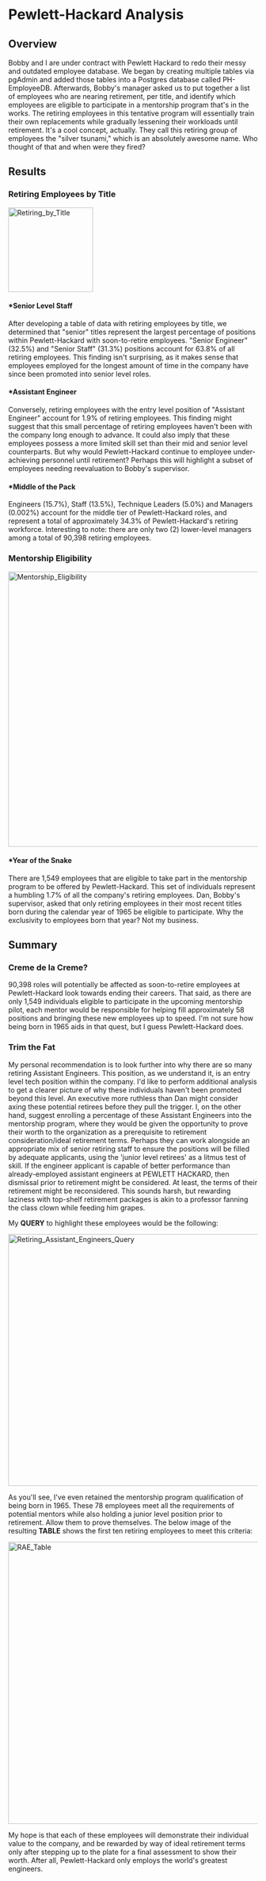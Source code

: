 # Pewlett-Hackard Analysis

## Overview

Bobby and I are under contract with Pewlett Hackard to redo their messy and outdated employee database. We began by creating multiple tables via pgAdmin and added those tables into a Postgres database called PH-EmployeeDB. Afterwards, Bobby's manager asked us to put together a list of employees who are nearing retirement, per title, and identify which employees are eligible to participate in a mentorship program that's in the works. The retiring employees in this tentative program will essentially train their own replacements while gradually lessening their workloads until retirement. It's a cool concept, actually. They call this retiring group of employees the "silver tsunami," which is an absolutely awesome name. Who thought of that and when were they fired?

## Results

### Retiring Employees by Title

<img width="171" alt="Retiring_by_Title" src="https://user-images.githubusercontent.com/92264929/145722305-b89e91f3-b5c2-4f8e-9862-3a247c25f974.png"> 

#### *Senior Level Staff

After developing a table of data with retiring employees by title, we determined that "senior" titles represent the largest percentage of positions within Pewlett-Hackard with soon-to-retire employees. "Senior Engineer" (32.5%) and "Senior Staff" (31.3%) positions account for 63.8% of all retiring employees. This finding isn't surprising, as it makes sense that employees employed for the longest amount of time in the company have since been promoted into senior level roles.

#### *Assistant Engineer

Conversely, retiring employees with the entry level position of "Assistant Engineer" account for 1.9% of retiring employees. This finding might suggest that this small percentage of retiring employees haven't been with the company long enough to advance. It could also imply that these employees possess a more limited skill set than their mid and senior level counterparts. But why would Pewlett-Hackard continue to employee under-achieving personnel until retirement? Perhaps this will highlight a subset of employees needing reevaluation to Bobby's supervisor.

#### *Middle of the Pack

Engineers (15.7%), Staff (13.5%), Technique Leaders (5.0%) and Managers (0.002%) account for the middle tier of Pewlett-Hackard roles, and represent a total of approximately 34.3% of Pewlett-Hackard's retiring workforce. Interesting to note: there are only two (2) lower-level managers among a total of 90,398 retiring employees.

### Mentorship Eligibility

<img width="556" alt="Mentorship_Eligibility" src="https://user-images.githubusercontent.com/92264929/145722743-c02bb097-6907-4116-a46b-a703c2ef7107.png">

#### *Year of the Snake

There are 1,549 employees that are eligible to take part in the mentorship program to be offered by Pewlett-Hackard. This set of individuals represent a humbling 1.7% of all the company's retiring employees. Dan, Bobby's supervisor, asked that only retiring employees in their most recent titles born during the calendar year of 1965 be eligible to participate. Why the exclusivity to employees born that year? Not my business.

## Summary

### Creme de la Creme?

90,398 roles will potentially be affected as soon-to-retire employees at Pewlett-Hackard look towards ending their careers. That said, as there are only 1,549 individuals eligible to participate in the upcoming mentorship pilot, each mentor would be responsible for helping fill approximately 58 positions and bringing these new employees up to speed. I'm not sure how being born in 1965 aids in that quest, but I guess Pewlett-Hackard does.

### Trim the Fat

My personal recommendation is to look further into why there are so many retiring Assistant Engineers. This position, as we understand it, is an entry level tech position within the company. I'd like to perform additional analysis to get a clearer picture of why these individuals haven't been promoted beyond this level. An executive more ruthless than Dan might consider axing these potential retirees before they pull the trigger. I, on the other hand, suggest enrolling a percentage of these Assistant Engineers into the mentorship program, where they would be given the opportunity to prove their worth to the organization as a prerequisite to retirement consideration/ideal retirement terms. Perhaps they can work alongside an appropriate mix of senior retiring staff to ensure the positions will be filled by adequate applicants, using the 'junior level retirees' as a litmus test of skill. If the engineer applicant is capable of better performance than already-employed assistant engineers at PEWLETT HACKARD, then dismissal prior to retirement might be considered. At least, the terms of their retirement might be reconsidered. This sounds harsh, but rewarding laziness with top-shelf retirement packages is akin to a professor fanning the class clown while feeding him grapes.

My **QUERY** to highlight these employees would be the following:

<img width="509" alt="Retiring_Assistant_Engineers_Query" src="https://user-images.githubusercontent.com/92264929/145725631-4727d256-f5aa-457e-9e19-129a1e351a3d.png">

As you'll see, I've even retained the mentorship program qualification of being born in 1965. These 78 employees meet all the requirements of potential mentors while also holding a junior level position prior to retirement. Allow them to prove themselves. The below image of the resulting **TABLE** shows the first ten retiring employees to meet this criteria:

<img width="570" alt="RAE_Table" src="https://user-images.githubusercontent.com/92264929/145725707-e4760485-d775-4727-83b5-e17003da5c1e.png">

My hope is that each of these employees will demonstrate their individual value to the company, and be rewarded by way of ideal retirement terms only after stepping up to the plate for a final assessment to show their worth. After all, Pewlett-Hackard only employs the world's greatest engineers.
